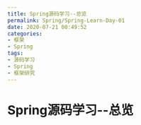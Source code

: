 ```yaml
---
title: Spring源码学习--总览
permalink: Spring/Spring-Learn-Day-01
date: 2020-07-21 00:49:52
categories:
- 框架
- Spring
tags:
- 源码学习
- Spring
- 框架研究
---
```


# Spring源码学习--总览



